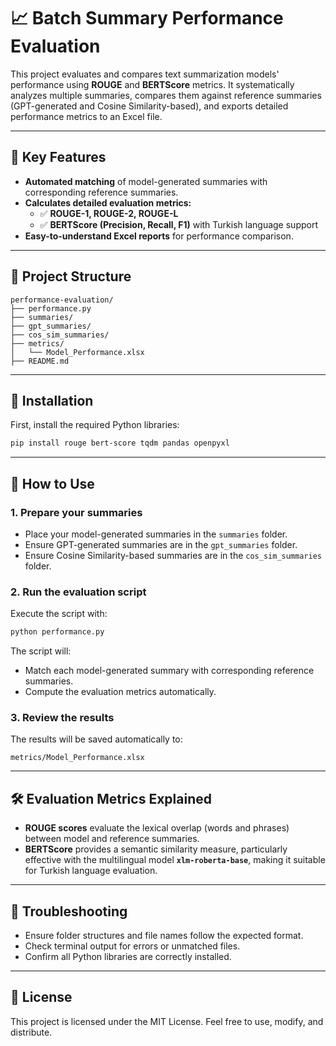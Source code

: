 # 📈 Batch Summary Performance Evaluation

This project evaluates and compares text summarization models' performance using **ROUGE** and **BERTScore** metrics. It systematically analyzes multiple summaries, compares them against reference summaries (GPT-generated and Cosine Similarity-based), and exports detailed performance metrics to an Excel file.

---

## 🚀 Key Features

- **Automated matching** of model-generated summaries with corresponding reference summaries.
- **Calculates detailed evaluation metrics:**
  - ✅ **ROUGE-1, ROUGE-2, ROUGE-L**
  - ✅ **BERTScore (Precision, Recall, F1)** with Turkish language support
- **Easy-to-understand Excel reports** for performance comparison.

---

## 📂 Project Structure

```
performance-evaluation/
├── performance.py
├── summaries/
├── gpt_summaries/
├── cos_sim_summaries/
├── metrics/
│   └── Model_Performance.xlsx
├── README.md

```

---

## 📌 Installation

First, install the required Python libraries:

```bash
pip install rouge bert-score tqdm pandas openpyxl
```

---

## 🎯 How to Use

### 1. Prepare your summaries

- Place your model-generated summaries in the `summaries` folder.
- Ensure GPT-generated summaries are in the `gpt_summaries` folder.
- Ensure Cosine Similarity-based summaries are in the `cos_sim_summaries` folder.

### 2. Run the evaluation script

Execute the script with:

```bash
python performance.py
```

The script will:
- Match each model-generated summary with corresponding reference summaries.
- Compute the evaluation metrics automatically.

### 3. Review the results

The results will be saved automatically to:

```
metrics/Model_Performance.xlsx
```

---

## 🛠️ Evaluation Metrics Explained

- **ROUGE scores** evaluate the lexical overlap (words and phrases) between model and reference summaries.
- **BERTScore** provides a semantic similarity measure, particularly effective with the multilingual model **`xlm-roberta-base`**, making it suitable for Turkish language evaluation.

---

## 🔧 Troubleshooting

- Ensure folder structures and file names follow the expected format.
- Check terminal output for errors or unmatched files.
- Confirm all Python libraries are correctly installed.

---

## 📜 License

This project is licensed under the MIT License. Feel free to use, modify, and distribute.

